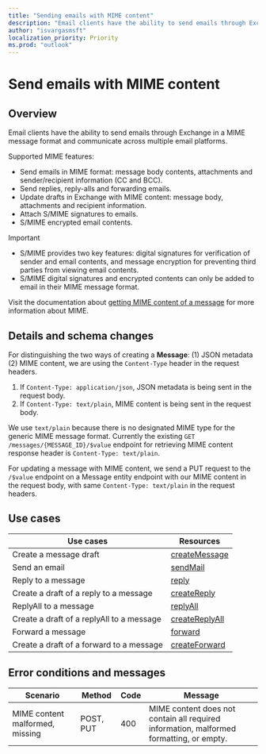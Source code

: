 ```yaml
---
title: "Sending emails with MIME content"
description: "Email clients have the ability to send emails through Exchange in a MIME message format."
author: "isvargasmsft"
localization_priority: Priority
ms.prod: "outlook"
---
```


# Send emails with MIME content

## Overview
Email clients have the ability to send emails through Exchange in a MIME message format and communicate across multiple email platforms.

Supported MIME features:
- Send emails in MIME format: message body contents, attachments and sender/recipient information (CC and BCC).
- Send replies, reply-alls and forwarding emails.
- Update drafts in Exchange with MIME content: message body, attachments and recipient information.
- Attach S/MIME signatures to emails.
- S/MIME encrypted email contents.

> [!IMPORTANT]
> * S/MIME provides two key features: digital signatures for verification of sender and email contents, and message encryption for preventing third parties from viewing email contents.
> * S/MIME digital signatures and encrypted contents can only be added to email in their MIME message format.

Visit the documentation about [getting MIME content of a message](../concepts/outlook-get-mime-message.md) for more information about MIME.

## Details and schema changes
For distinguishing the two ways of creating a **Message**: (1) JSON metadata (2) MIME content, we are using the `Content-Type` header in the request headers.

1. If `Content-Type: application/json`, JSON metadata is being sent in the request body.
2. If `Content-Type: text/plain`, MIME content is being sent in the request body.

We use `text/plain` because there is no designated MIME type for the generic MIME message format. Currently the existing `GET /messages/{MESSAGE_ID}/$value` endpoint for retrieving MIME content response header is `Content-Type: text/plain`.

For updating a message with MIME content, we send a PUT request to the `/$value` endpoint on a Message entity endpoint with our MIME content in the request body, with same `Content-Type: text/plain` in the request headers.

## Use cases
| Use cases | Resources |
| --------- | --------- |
| Create a message draft | [createMessage](/graph/api/user-post-messages.md) |
| Send an email | [sendMail](/graph/api/message-send.md) |
| Reply to a message | [reply](/graph/api/message-reply.md) |
| Create a draft of a reply to a message | [createReply](/graph/api/message-createreply.md) |
| ReplyAll to a message | [replyAll](/graph/api/message-replyall.md) | 
| Create a draft of a replyAll to a message | [createReplyAll](/graph/api-reference/api/message-createreplyall.md) |
| Forward a message | [forward](/graph/api-reference/api/message-forward.md) |
| Create a draft of a forward to a message | [createForward](/graph/api-reference/api/message-createforward.md) | 

## Error conditions and messages

|Scenario|Method|Code|Message|
|--------|------|----|-------|
| MIME content malformed, missing | POST, PUT | 400 | MIME content does not contain all required information, malformed formatting, or empty. |


